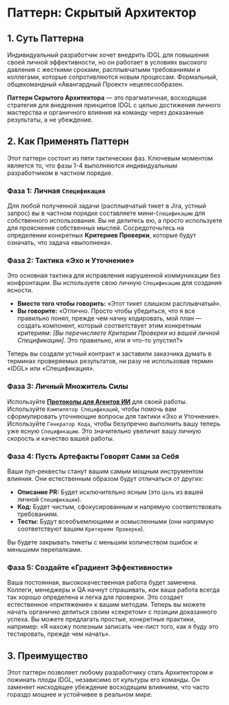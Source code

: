 # Паттерн: Скрытый Архитектор

## 1. Суть Паттерна
Индивидуальный разработчик хочет внедрить IDGL для повышения своей личной эффективности, но он работает в условиях высокого давления с жесткими сроками, расплывчатыми требованиями и коллегами, которые сопротивляются новым процессам. Формальный, общекомандный «Авангардный Проект» нецелесообразен.

**Паттерн Скрытого Архитектора** — это прагматичная, восходящая стратегия для внедрения принципов IDGL с целью достижения личного мастерства и органичного влияния на команду через доказанные результаты, а не убеждение.

## 2. Как Применять Паттерн

Этот паттерн состоит из пяти тактических фаз. Ключевым моментом является то, что фазы 1-4 выполняются индивидуальным разработчиком в частном порядке.

### Фаза 1: Личная `Спецификация`
Для любой полученной задачи (расплывчатый тикет в Jira, устный запрос) вы в частном порядке составляете мини-`Спецификацию` для собственного использования. Вы не делитесь ею, а просто используете для прояснения собственных мыслей. Сосредоточьтесь на определении конкретных **Критериев Проверки**, которые будут означать, что задача «выполнена».

### Фаза 2: Тактика «Эхо и Уточнение»
Это основная тактика для исправления нарушенной коммуникации без конфронтации. Вы используете свою личную `Спецификацию` для создания ясности.

*   **Вместо того чтобы говорить:** «Этот тикет слишком расплывчатый».
*   **Вы говорите:** «Отлично. Просто чтобы убедиться, что я все правильно понял, прежде чем начну кодировать, мой план — создать компонент, который соответствует этим конкретным критериям: *[Вы перечисляете Критерии Проверки из вашей личной Спецификации]*. Это правильно, или я что-то упустил?»

Теперь вы создали устный контракт и заставили заказчика думать в терминах проверяемых результатов, ни разу не использовав термин «IDGL» или «Спецификация».

### Фаза 3: Личный Множитель Силы
Используйте **[Протоколы для Агентов ИИ](../../10-agent-protocols/README.md)** для своей работы. Используйте `Компилятор Спецификаций`, чтобы помочь вам сформулировать уточняющие вопросы для тактики «Эхо и Уточнение». Используйте `Генератор Кода`, чтобы безупречно выполнить вашу теперь уже ясную `Спецификацию`. Это значительно увеличит вашу личную скорость и качество вашей работы.

### Фаза 4: Пусть Артефакты Говорят Сами за Себя
Ваши пул-реквесты станут вашим самым мощным инструментом влияния. Они естественным образом будут отличаться от других:
*   **Описание PR:** Будет исключительно ясным (это `Цель` из вашей личной `Спецификации`).
*   **Код:** Будет чистым, сфокусированным и напрямую соответствовать требованиям.
*   **Тесты:** Будут всеобъемлющими и осмысленными (они напрямую соответствуют вашим `Критериям Проверки`).

Вы будете закрывать тикеты с меньшим количеством ошибок и меньшими перепалками.

### Фаза 5: Создайте «Градиент Эффективности»
Ваша постоянная, высококачественная работа будет замечена. Коллеги, менеджеры и QA начнут спрашивать, *как* ваша работа всегда так хорошо определена и легка для проверки. Это создает естественное «притяжение» к вашим методам. Теперь вы можете начать органично делиться своим «секретом» с позиции доказанного успеха. Вы можете предлагать простые, конкретные практики, например: «Я нахожу полезным записать чек-лист того, как я буду это тестировать, прежде чем начать».

## 3. Преимущество
Этот паттерн позволяет любому разработчику стать Архитектором и пожинать плоды IDGL, независимо от культуры его команды. Он заменяет нисходящее убеждение восходящим влиянием, что часто гораздо мощнее и устойчивее в реальном мире.
